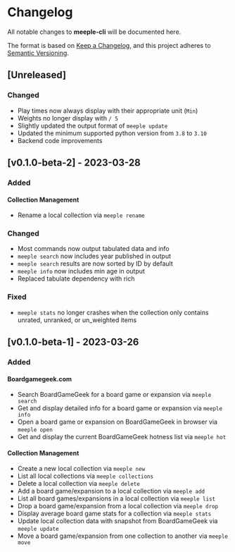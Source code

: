 # Changelog

All notable changes to **meeple-cli** will be documented here.

The format is based on
[Keep a Changelog](https://keepachangelog.com/en/1.0.0/ "Keep a Changelog"),
and this project adheres to
[Semantic Versioning](https://semver.org/spec/v2.0.0.html "Semantic Versioning").

## [Unreleased]

### Changed

- Play times now always display with their appropriate unit (`Min`)
- Weights no longer display with `/ 5`
- Slightly updated the output format of `meeple update`
- Updated the minimum supported python version from `3.8` to `3.10`
- Backend code improvements

## [v0.1.0-beta-2] - 2023-03-28

### Added

#### Collection Management

- Rename a local collection via `meeple rename`

### Changed

- Most commands now output tabulated data and info
- `meeple search` now includes year published in output
- `meeple search` results are now sorted by ID by default
- `meeple info` now includes min age in output
- Replaced tabulate dependency with rich

### Fixed

- `meeple stats` no longer crashes when the collection only contains unrated,
  unranked, or un_weighted items

## [v0.1.0-beta-1] - 2023-03-26

### Added

#### Boardgamegeek.com

- Search BoardGameGeek for a board game or expansion via `meeple search`
- Get and display detailed info for a board game or expansion via `meeple info`
- Open a board game or expansion on BoardGameGeek in browser via `meeple open`
- Get and display the current BoardGameGeek hotness list via `meeple hot`

#### Collection Management

- Create a new local collection via `meeple new`
- List all local collections via `meeple collections`
- Delete a local collection via `meeple delete`
- Add a board game/expansion to a local collection via `meeple add`
- List all board games/expansions in a local collection via `meeple list`
- Drop a board game/expansion from a local collection via `meeple drop`
- Display average board game stats for a collection via `meeple stats`
- Update local collection data with snapshot from BoardGameGeek via `meeple update`
- Move a board game/expansion from one collection to another via `meeple move`
